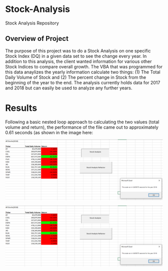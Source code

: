 # Stock-Analysis
Stock Analysis Repository

## Overview of Project
The purpose of this project was to do a Stock Analysis on one specific Stock Index (DQ) in a given data set to see the change every year. In addition to this analysis, the client wanted information for various other Stock Indices to compare overall growth. The VBA that was programmed for this data anaylizes the yearly information calculate two things: (1) The Total Daily Volume of Stock and (2) The percent change in Stock from the beginning of the year to the end. The analysis currently holds data for 2017 and 2018 but can easily be used to analyze any further years.
# Results
Following a basic nested loop approach to calculating the two values (total volume and return), the performance of the file came out to approximately 0.61 seconds (as shown in the image here:

![VBA_Module_2018](Resources/VBA_Module_2018.png)


![VBA_Module_2018](Resources/VBA_Module_2018.PNG)
